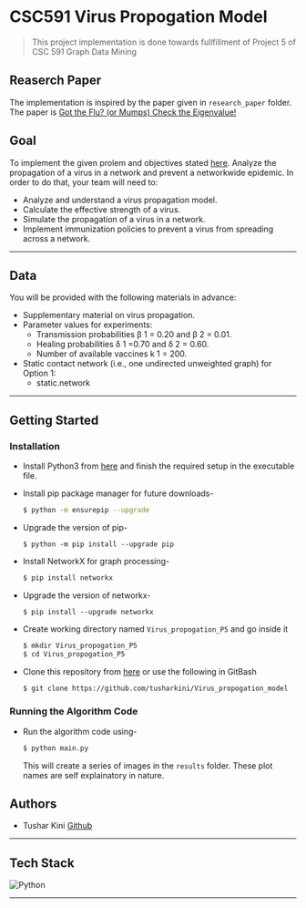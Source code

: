 # CSC591 Virus Propogation Model
> This project implementation is done towards fullfillment of Project 5 of CSC 591 Graph Data Mining

## Reaserch Paper
The implementation is inspired by the paper given in `research_paper` folder. The paper is [Got the Flu? (or Mumps) Check the Eigenvalue!](https://arxiv.org/pdf/1004.0060v1.pdf)

## Goal
To implement the given prolem and objectives stated [here](https://github.com/tusharkini/Virus_propogation_model/blob/main/objective/P4VirusPropagation.pdf). Analyze the propagation of a virus in a network and prevent a networkwide epidemic. In order to do that, your team will need to:
- Analyze and understand a virus propagation model.
- Calculate the effective strength of a virus.
- Simulate the propagation of a virus in a network.
- Implement immunization policies to prevent a virus from spreading across a network. 


---
## Data  

You will be provided with the following materials in advance:
- Supplementary material on virus propagation.
- Parameter values for experiments:
    - Transmission probabilities β 1 = 0.20 and β 2 = 0.01.
    - Healing probabilities δ 1 =0.70 and δ 2 = 0.60.
    - Number of available vaccines k 1 = 200.
- Static contact network (i.e., one undirected unweighted graph) for Option 1:
    - static.network

---


## Getting Started

### Installation

- Install Python3 from [here](https://www.python.org/downloads/) and finish the required setup in the executable file.
- Install pip package manager for future downloads-
    ```bash
    $ python -m ensurepip --upgrade
    ```
- Upgrade the version of pip-
    ```
    $ python -m pip install --upgrade pip
    ```
- Install NetworkX for graph processing-
    ```bash
    $ pip install networkx
    ```
- Upgrade the version of networkx-
    ```
    $ pip install --upgrade networkx
    ```

- Create working directory named `Virus_propogation_P5` and go inside it
    ```bash
    $ mkdir Virus_propogation_P5
    $ cd Virus_propogation_P5
    ```
- Clone this repository from [here](https://github.com/tusharkini/Virus_propogation_model) or use the following in GitBash
    ```bash
    $ git clone https://github.com/tusharkini/Virus_propogation_model
    ```
### Running the Algorithm Code
- Run the algorithm code using- 
    ```bash
    $ python main.py 
    ```
    This will create a series of images in the `results` folder. These plot names are self explainatory in nature.

## Authors

- Tushar Kini [Github](https://github.com/tusharkini)

---

## Tech Stack
![Python](https://img.shields.io/badge/python-3670A0?style=for-the-badge&logo=python&logoColor=ffdd54)


-----
